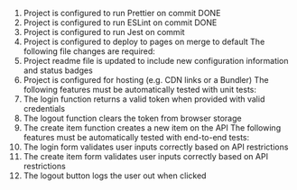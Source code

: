 1. Project is configured to run Prettier on commit DONE
2. Project is configured to run ESLint on commit DONE
3. Project is configured to run Jest on commit
4. Project is configured to deploy to pages on merge to default
   The following file changes are required:
5. Project readme file is updated to include new configuration information and status badges
6. Project is configured for hosting (e.g. CDN links or a Bundler)
   The following features must be automatically tested with unit tests:
7. The login function returns a valid token when provided with valid credentials
8. The logout function clears the token from browser storage
9. The create item function creates a new item on the API
   The following features must be automatically tested with end-to-end tests:
10. The login form validates user inputs correctly based on API restrictions
11. The create item form validates user inputs correctly based on API restrictions
12. The logout button logs the user out when clicked
